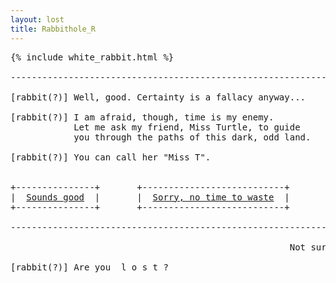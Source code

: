 ```yaml
---
layout: lost
title: Rabbithole_R
---
```

<pre>
{% include white_rabbit.html %}

-------------------------------------------------------------------
    
[rabbit(?)] Well, good. Certainty is a fallacy anyway...           

[rabbit(?)] I am afraid, though, time is my enemy.                 
            Let me ask my friend, Miss Turtle, to guide            
            you through the paths of this dark, odd land.          

[rabbit(?)] You can call her "Miss T".                             


+---------------+       +---------------------------+
|  <a href="/misst.html">Sounds good</a>  |       |  <a href="/index.html">Sorry, no time to waste</a>  |
+---------------+       +---------------------------+

-------------------------------------------------------------------

                                                     Not sure [you]

[rabbit(?)] Are you  l o s t ?                                     

</pre>
